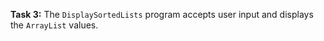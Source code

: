 **Task 3:**  The `DisplaySortedLists` program accepts user input and displays the `ArrayList` values.